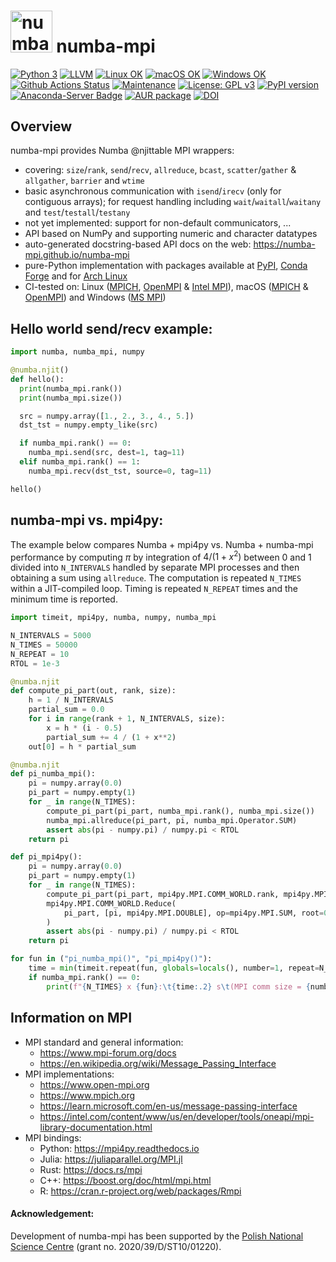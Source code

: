 # <img src="https://raw.githubusercontent.com/numba-mpi/numba-mpi/main/.github/numba_mpi_logo.svg" style="height:50pt" alt="numba-mpi logo"> numba-mpi

[![Python 3](https://img.shields.io/static/v1?label=Python&logo=Python&color=3776AB&message=3)](https://www.python.org/)
[![LLVM](https://img.shields.io/static/v1?label=LLVM&logo=LLVM&color=gold&message=Numba)](https://numba.pydata.org)
[![Linux OK](https://img.shields.io/static/v1?label=Linux&logo=Linux&color=yellow&message=%E2%9C%93)](https://en.wikipedia.org/wiki/Linux)
[![macOS OK](https://img.shields.io/static/v1?label=macOS&logo=Apple&color=silver&message=%E2%9C%93)](https://en.wikipedia.org/wiki/macOS)
[![Windows OK](https://img.shields.io/static/v1?label=Windows&logo=Windows&color=white&message=%E2%9C%93)](https://en.wikipedia.org/wiki/Windows)
[![Github Actions Status](https://github.com/numba-mpi/numba-mpi/workflows/tests+pypi/badge.svg?branch=main)](https://github.com/numba-mpi/numba-mpi/actions/workflows/tests+pypi.yml)
[![Maintenance](https://img.shields.io/badge/Maintained%3F-yes-green.svg)](https://GitHub.com/numba-mpi/numba-mpi/graphs/commit-activity)
[![License: GPL v3](https://img.shields.io/badge/License-GPL%20v3-blue.svg)](https://www.gnu.org/licenses/gpl-3.0.html)
[![PyPI version](https://badge.fury.io/py/numba-mpi.svg)](https://pypi.org/project/numba-mpi)
[![Anaconda-Server Badge](https://anaconda.org/conda-forge/numba-mpi/badges/version.svg)](https://anaconda.org/conda-forge/numba-mpi)
[![AUR package](https://repology.org/badge/version-for-repo/aur/python:numba-mpi.svg)](https://aur.archlinux.org/packages/python-numba-mpi)
[![DOI](https://zenodo.org/badge/316911228.svg)](https://zenodo.org/badge/latestdoi/316911228)

## Overview
numba-mpi provides Numba @njittable MPI wrappers:
- covering: `size`/`rank`, `send`/`recv`, `allreduce`, `bcast`, `scatter`/`gather` & `allgather`, `barrier` and `wtime`
- basic asynchronous communication with `isend`/`irecv` (only for contiguous arrays); for request handling including `wait`/`waitall`/`waitany` and `test`/`testall`/`testany`
- not yet implemented: support for non-default communicators, ...
- API based on NumPy and supporting numeric and character datatypes 
- auto-generated docstring-based API docs on the web: https://numba-mpi.github.io/numba-mpi
- pure-Python implementation with packages available at [PyPI](https://pypi.org/project/numba-mpi), [Conda Forge](https://anaconda.org/conda-forge/numba-mpi) and for [Arch Linux](https://aur.archlinux.org/packages/python-numba-mpi)
- CI-tested on: Linux ([MPICH](https://www.mpich.org/), [OpenMPI](https://www.open-mpi.org/doc/) & [Intel MPI](https://www.intel.com/content/www/us/en/developer/tools/oneapi/mpi-library.html)), macOS ([MPICH](https://www.mpich.org/) & [OpenMPI](https://www.open-mpi.org/doc/)) and Windows ([MS MPI](https://docs.microsoft.com/en-us/message-passing-interface/microsoft-mpi))

## Hello world send/recv example:
```python
import numba, numba_mpi, numpy

@numba.njit()
def hello():
  print(numba_mpi.rank())
  print(numba_mpi.size())

  src = numpy.array([1., 2., 3., 4., 5.])
  dst_tst = numpy.empty_like(src)

  if numba_mpi.rank() == 0:
    numba_mpi.send(src, dest=1, tag=11)
  elif numba_mpi.rank() == 1:
    numba_mpi.recv(dst_tst, source=0, tag=11)

hello()
```

## numba-mpi vs. mpi4py:

The example below compares Numba + mpi4py vs. Numba + numba-mpi performance by
computing $\pi$ by integration of $4/(1+x^2)$ between 0 and 1 divided into
`N_INTERVALS` handled by separate MPI processes and then obtaining a sum
using `allreduce`. The computation is repeated `N_TIMES` within a JIT-compiled
loop. Timing is repeated `N_REPEAT` times and the minimum time is reported.
```python
import timeit, mpi4py, numba, numpy, numba_mpi

N_INTERVALS = 5000
N_TIMES = 50000
N_REPEAT = 10
RTOL = 1e-3

@numba.njit
def compute_pi_part(out, rank, size):
    h = 1 / N_INTERVALS
    partial_sum = 0.0
    for i in range(rank + 1, N_INTERVALS, size):
        x = h * (i - 0.5)
        partial_sum += 4 / (1 + x**2)
    out[0] = h * partial_sum

@numba.njit
def pi_numba_mpi():
    pi = numpy.array(0.0)
    pi_part = numpy.empty(1)
    for _ in range(N_TIMES):
        compute_pi_part(pi_part, numba_mpi.rank(), numba_mpi.size())
        numba_mpi.allreduce(pi_part, pi, numba_mpi.Operator.SUM)
        assert abs(pi - numpy.pi) / numpy.pi < RTOL
    return pi

def pi_mpi4py():
    pi = numpy.array(0.0)
    pi_part = numpy.empty(1)
    for _ in range(N_TIMES):
        compute_pi_part(pi_part, mpi4py.MPI.COMM_WORLD.rank, mpi4py.MPI.COMM_WORLD.size)
        mpi4py.MPI.COMM_WORLD.Reduce(
            pi_part, [pi, mpi4py.MPI.DOUBLE], op=mpi4py.MPI.SUM, root=0
        )
        assert abs(pi - numpy.pi) / numpy.pi < RTOL
    return pi

for fun in ("pi_numba_mpi()", "pi_mpi4py()"):
    time = min(timeit.repeat(fun, globals=locals(), number=1, repeat=N_REPEAT))
    if numba_mpi.rank() == 0:
        print(f"{N_TIMES} x {fun}:\t{time:.2} s\t(MPI comm size = {numba_mpi.size()})")
```

## Information on MPI

- MPI standard and general information:
    - https://www.mpi-forum.org/docs
    - https://en.wikipedia.org/wiki/Message_Passing_Interface
- MPI implementations:
    - https://www.open-mpi.org
    - https://www.mpich.org
    - https://learn.microsoft.com/en-us/message-passing-interface
    - https://intel.com/content/www/us/en/developer/tools/oneapi/mpi-library-documentation.html
- MPI bindings:
    - Python: https://mpi4py.readthedocs.io
    - Julia: https://juliaparallel.org/MPI.jl
    - Rust: https://docs.rs/mpi
    - C++: https://boost.org/doc/html/mpi.html
    - R: https://cran.r-project.org/web/packages/Rmpi

#### Acknowledgement:

Development of numba-mpi has been supported by the [Polish National Science Centre](https://ncn.gov.pl/en) (grant no. 2020/39/D/ST10/01220).
